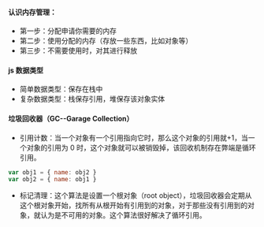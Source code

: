 #### 认识内存管理：

- 第一步：分配申请你需要的内存
- 第二步：使用分配的内存（存放一些东西，比如对象等）
- 第三步：不需要使用时，对其进行释放

#### js 数据类型

- 简单数据类型：保存在栈中
- 复杂数据类型：栈保存引用，堆保存该对象实体

#### 垃圾回收器（GC--Garage Collection）

- 引用计数：当一个对象有一个引用指向它时，那么这个对象的引用就+1，当一个对象的引用为 0 时，这个对象就可以被销毁掉，该回收机制存在弊端是循环引用。

```js
var obj1 = { name: obj2 }
var obj2 = { name: obj1 }
```

- 标记清理：这个算法是设置一个根对象（root object），垃圾回收器会定期从这个根对象开始，找所有从根开始有引用到的对象，对于那些没有引用到的对象，就认为是不可用的对象。这个算法很好解决了循环引用。
